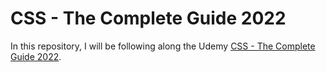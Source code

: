 # CSS - The Complete Guide 2022
In this repository, I will be following along the Udemy [CSS - The Complete Guide 2022](https://www.udemy.com/course/css-the-complete-guide-incl-flexbox-grid-sass/).

